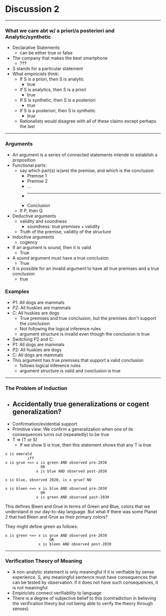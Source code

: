 <h1>Discussion 2</h1>

---

<h3>What we care abt w/ a priori/a posteriori and Analytic/synthetic</h3>

  * Declarative Statements
      - can be either true or false
  * The company that makes the best smartphone
      - ???
  * S stands for a particular statement
  * What empiricists think:
      - If S is a priori, then S is analytic
          + true
      - If S is analytics, then S is a priori
          + true
      - If S is synthetic, then S is a posteriori
          + true
      - If S is a posteriori, then S is synthetic
          + true
      - Rationalists would disagree with all of these claims except perhaps the last


---

<h3>Arguments</h3>

  * An argument is a series of connected statements intende to establish a proposition
  * Functional parts:
      - say which part(s) is(are) the premise, and which is the conclusion
          + Premise 1
          + Premise 2
          + ...
          + --------
          + Conclusion
      - If P, then Q
  * Deductive arguments
      - validity and soundness
          + soundness: true premises + validity
      - Truth of the premise, validity of the structure
  * Inductive arguments
      - cogency
  * If an argument is sound, then it is valid
      - True
  * A sound argument must have a true conclusion
      - True
  * It is possible for an invalid argument to have all true premises and a true conclusion
      - true

<h3>Examples</h3>

  * P1: All dogs are mammals
  * P2: All huskies are mammals
  * C: All huskies are dogs
      - True premises and true conclusion, but the premises don't support the conclusion
      - Not following the logical inference rules
      - argument structure is invalid even though the conclusion is true
  * Switching P2 and C:
  * P1: All dogs are mammals
  * P2: All huskies are dogs
  * C: All dogs are mammals
  * This argument has true premises that support a valid conclusion
      - follows logical inference rules
      - argument structure is valid and conclusion is true

---

<h3>The Problem of Induction</h3>

  * Accidentally true generalizations or cogent generalization?
      - 
  * Confirmation/evidential support
  * Primitive view: We confirm a generalization when one of its consequences turns out (repeatedly) to be true
  * T => (T or S)
      - If we show S is true, then this statement shows that any T is true

```
x is emerald
          iff
x is grue <=> x is green AND observed pre-2030
                OR
              x is blue AND observed post-2030

x is blue, observed 2020, is x grue? NO

x is bleen <=> x is blue AND observed pre-2030
                OR
              x is green AND observed post-2030
```

This defines Bleen and Grue in terms of Green and Blue, colors that we understand in our day-to-day language. But what if there was some Planet 2 that had Bleen and Grue as their primary colors?

They might define green as follows:

```
x is green <=> x is grue AND observed pre-2030
                    OR
               x is bleen AND observed post-2030
```

---

<h3>Verification Theory of Meaning</h3>

  * A non-analytic statement is only meaningful if it is verifiable by sense experience. S, any meaningful sentence must have consequences that can be tested by observation. if it does not have such consequences, it is not meaningful
  * Empiricists connect verifiability to language
  * There is a degree of subjective belief to this (contradiction in believing the verification theory but not being able to verify the theory through senses)